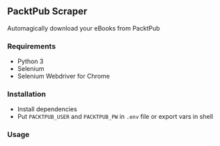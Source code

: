 PacktPub Scraper
-----
Automagically download your eBooks from PacktPub

### Requirements
* Python 3
* Selenium
* Selenium Webdriver for Chrome

### Installation
* Install dependencies
* Put `PACKTPUB_USER` and `PACKTPUB_PW` in `.env` file or export vars in shell

### Usage



